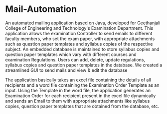 # Mail-Automation
An automated mailing application based on Java, developed for Geethanjali College of Engineering and Technology's Examination Department.
This application allows the examination Controller to send emails to different faculty members, who set the exam paper, with appropriate attachments such as question paper templates and syllabus copies of the respective subject. An embedded database is maintained to store syllabus copies and question paper templates which vary with different courses and examination Regulations. Users can add, delete, update regulations, syllabus copies and question paper templates in the database. We created a streamlined GUI to send mails and view & edit the database


The application basically takes an excel file containing the details of all recipients and a word file containing the Examination Order Template as an input. Using the Template in the word file, the application generates an Examination Order for each recipient present in the excel file dynamically and sends an Email to them with appropriate attachments like syllabus copies, question paper templates that are obtained from the database, etc.

